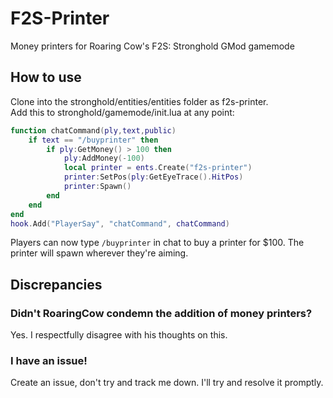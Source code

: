 # F2S-Printer
Money printers for Roaring Cow's F2S: Stronghold GMod gamemode


## How to use
Clone into the stronghold/entities/entities folder as f2s-printer.<br>
Add this to stronghold/gamemode/init.lua at any point:<br>
```Lua
function chatCommand(ply,text,public)
	if text == "/buyprinter" then
		if ply:GetMoney() > 100 then
			ply:AddMoney(-100)
			local printer = ents.Create("f2s-printer")
			printer:SetPos(ply:GetEyeTrace().HitPos)
			printer:Spawn()
		end
	end
end
hook.Add("PlayerSay", "chatCommand", chatCommand)
```
Players can now type <code>/buyprinter</code> in chat to buy a printer for $100. The printer will spawn wherever they're aiming.
## Discrepancies
### Didn't RoaringCow condemn the addition of money printers?
Yes. I respectfully disagree with his thoughts on this.
### I have an issue!
Create an issue, don't try and track me down. I'll try and resolve it promptly.
